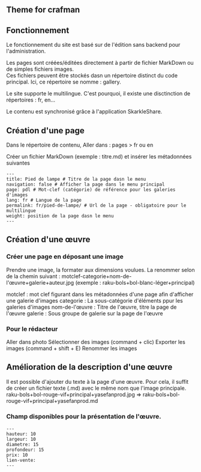 ## Theme for crafman

## Fonctionnement

Le fonctionnement du site est basé sur de l'édition sans backend pour l'administration.

Les pages sont créées/éditées directement à partir de fichier MarkDown ou de simples fichiers images.  
Ces fichiers peuvent être stockés dasn un répertoire distinct du code principal. Ici, ce répertoire se nomme : gallery.

Le site supporte le multilingue. C'est pourquoi, il existe une disctinction de répertoires : fr, en…

Le contenu est synchronisé grâce à l'application SkarkleShare.

## Création d'une page

Dans le répertoire de contenu, 
Aller dans : pages > fr ou en

Créer un fichier MarkDown (exemple : titre.md) et insérer les métadonnées suivantes

```
---
title: Pied de lampe # Titre de la page dasn le menu
navigation: false # Afficher la page dans le menu principal
page: pdl # Mot-clef (catégorie) de référence pour les galeries d'images
lang: fr # Langue de la page
permalink: fr/pied-de-lampe/ # Url de la page - obligatoire pour le multilingue
weight: position de la page dasn le menu
---
```

## Création d'une œuvre

### Créer une page en déposant une image

Prendre une image, la formater aux dimensions voulues.
La renommer selon de la chemin suivant :
motclef-categorie+nom-de-l'œuvre+galerie+auteur.jpg (exemple : raku-bols+bol-blanc-léger+principal)

motclef : mot clef figurant dans les métadonnées d'une page afin d'afficher une galerie d'images
categorie : La sous-catégorie d'éléments ppur les galeries d'images
nom-de-l'œuvre : Titre de l'œuvre, titre la page de l'œuvre
galerie : Sous groupe de galerie sur la page de l'œuvre

### Pour le rédacteur

Aller dans photo
Sélectionner des images (command + clic)
Exporter les images (command + shift + E)
Renommer les images

## Amélioration de la description d'une œuvre

Il est possible d'ajouter du texte à la page d'une œuvre. Pour cela, il suffit de créer un fichier texte (.md) avec le même nom que l'image principale.
raku-bols+bol-rouge-vif+principal+yasefanprod.jpg => raku-bols+bol-rouge-vif+principal+yasefanprod.md

### Champ disponibles pour la présentation de l'œuvre.

```
---
hauteur: 10
largeur: 10
diametre: 15
profondeur: 15
prix: 10
lien-vente: 
---
```
